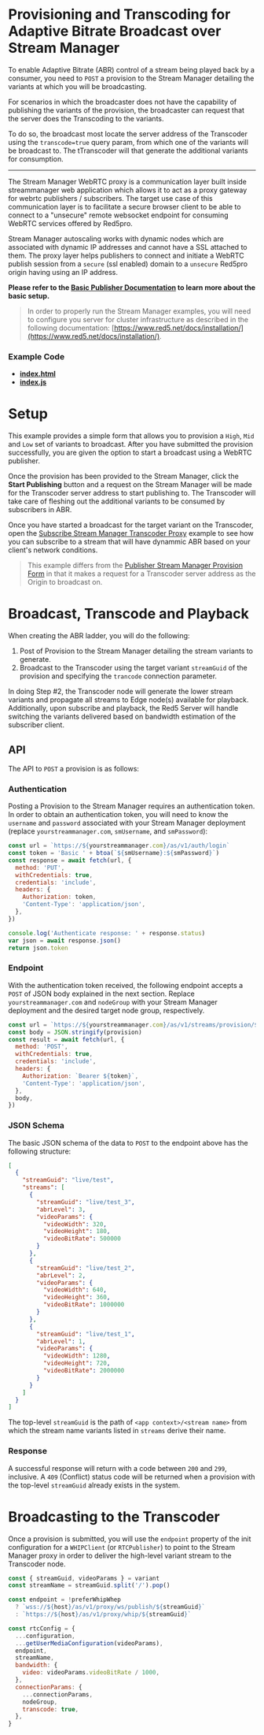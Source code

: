 # Provisioning and Transcoding for Adaptive Bitrate Broadcast over Stream Manager

To enable Adaptive Bitrate (ABR) control of a stream being played back by a consumer, you need to `POST` a provision to the Stream Manager detailing the variants at which you will be broadcasting.

For scenarios in which the broadcaster does not have the capability of publishing the variants of the provision, the broadcaster can request that the server does the Transcoding to the variants.

To do so, the broadcast most locate the server address of the Transcoder using the `transcode=true` query param, from which one of the variants will be broadcast to. The tTranscoder will that generate the additional variants for consumption.

---

The Stream Manager WebRTC proxy is a communication layer built inside streammanager web application which allows it to act as a proxy gateway for webrtc publishers / subscribers. The target use case of this communication layer is to facilitate a secure browser client to be able to connect to a "unsecure" remote websocket endpoint for consuming WebRTC services offered by Red5pro.

Stream Manager autoscaling works with dynamic nodes which are associated with dynamic IP addresses and cannot have a SSL attached to them. The proxy layer helps publishers to connect and initiate a WebRTC publish session from a `secure` (ssl enabled) domain to a `unsecure` Red5pro origin having using an IP address.

**Please refer to the [Basic Publisher Documentation](../publishStreamManagerProxy/README.md) to learn more about the basic setup.**

> In order to properly run the Stream Manager examples, you will need to configure you server for cluster infrastructure as described in the following documentation: [https://www.red5.net/docs/installation/](https://www.red5.net/docs/installation/).

### Example Code

- **[index.html](index.html)**
- **[index.js](index.js)**

# Setup

This example provides a simple form that allows you to provision a `High`, `Mid` and `Low` set of variants to broadcast. After you have submitted the provision successfully, you are given the option to start a broadcast using a WebRTC publisher.

Once the provision has been provided to the Stream Manager, click the **Start Publishing** button and a request on the Stream Manager will be made for the Transcoder server address to start publishing to. The Transcoder will take care of fleshing out the additional variants to be consumed by subscribers in ABR.

Once you have started a broadcast for the target variant on the Transcoder, open the [Subscribe Stream Manager Transcoder Proxy](../subscribeStreamManagerProxyTranscoder/) example to see how you can subscribe to a stream that will have dynammic ABR based on your client's network conditions.

> This example differs from the [Publisher Stream Manager Provision Form](../publisherStreamManagerProvisionForm/) in that it makes a request for a Transcoder server address as the Origin to broadcast on.

# Broadcast, Transcode and Playback

When creating the ABR ladder, you will do the following:

1. Post of Provision to the Stream Manager detailing the stream variants to generate.
2. Broadcast to the Transcoder using the target variant `streamGuid` of the provision and specifying the `trancode` connection parameter.

In doing Step #2, the Transcoder node will generate the lower stream variants and propagate all streams to Edge node(s) available for playback. Additionally, upon subscribe and playback, the Red5 Server will handle switching the variants delivered based on bandwidth estimation of the subscriber client.

## API

The API to `POST` a provision is as follows:

### Authentication

Posting a Provision to the Stream Manager requires an authentication token. In order to obtain an authentication token, you will need to know the `username` and `password` associated with your Stream Manager deployment (replace `yourstreammanager.com`, `smUsername`, and `smPassword`):

```js
const url = `https://${yourstreammanager.com}/as/v1/auth/login`
const token = 'Basic ' + btoa(`${smUsername}:${smPassword}`)
const response = await fetch(url, {
  method: 'PUT',
  withCredentials: true,
  credentials: 'include',
  headers: {
    Authorization: token,
    'Content-Type': 'application/json',
  },
})

console.log('Authenticate response: ' + response.status)
var json = await response.json()
return json.token
```

### Endpoint

With the authentication token received, the following endpoint accepts a `POST` of JSON body explained in the next section. Replace `yourstreammanager.com` and `nodeGroup` with your Stream Manager deployment and the desired target node group, respectively.

```js
const url = `https://${yourstreammanager.com}/as/v1/streams/provision/${nodeGroup}`
const body = JSON.stringify(provision)
const result = await fetch(url, {
  method: 'POST',
  withCredentials: true,
  credentials: 'include',
  headers: {
    Authorization: `Bearer ${token}`,
    'Content-Type': 'application/json',
  },
  body,
})
```

### JSON Schema

The basic JSON schema of the data to `POST` to the endpoint above has the following structure:

```json
[
  {
    "streamGuid": "live/test",
    "streams": [
      {
        "streamGuid": "live/test_3",
        "abrLevel": 3,
        "videoParams": {
          "videoWidth": 320,
          "videoHeight": 180,
          "videoBitRate": 500000
        }
      },
      {
        "streamGuid": "live/test_2",
        "abrLevel": 2,
        "videoParams": {
          "videoWidth": 640,
          "videoHeight": 360,
          "videoBitRate": 1000000
        }
      },
      {
        "streamGuid": "live/test_1",
        "abrLevel": 1,
        "videoParams": {
          "videoWidth": 1280,
          "videoHeight": 720,
          "videoBitRate": 2000000
        }
      }
    ]
  }
]
```

The top-level `streamGuid` is the path of `<app context>/<stream name>` from which the stream name variants listed in `streams` derive their name.

### Response

A successful response will return with a code between `200` and `299`, inclusive. A `409` (Conflict) status code will be returned when a provision with the top-level `streamGuid` already exists in the system.

# Broadcasting to the Transcoder

Once a provision is submitted, you will use the `endpoint` property of the init configuration for a `WHIPClient` (or `RTCPublisher`) to point to the Stream Manager proxy in order to deliver the high-level variant stream to the Transcoder node.

```javascript
const { streamGuid, videoParams } = variant
const streamName = streamGuid.split('/').pop()

const endpoint = !preferWhipWhep
  ? `wss://${host}/as/v1/proxy/ws/publish/${streamGuid}`
  : `https://${host}/as/v1/proxy/whip/${streamGuid}`

const rtcConfig = {
  ...configuration,
  ...getUserMediaConfiguration(videoParams),
  endpoint,
  streamName,
  bandwidth: {
    video: videoParams.videoBitRate / 1000,
  },
  connectionParams: {
    ...connectionParams,
    nodeGroup,
    transcode: true,
  },
}
```
